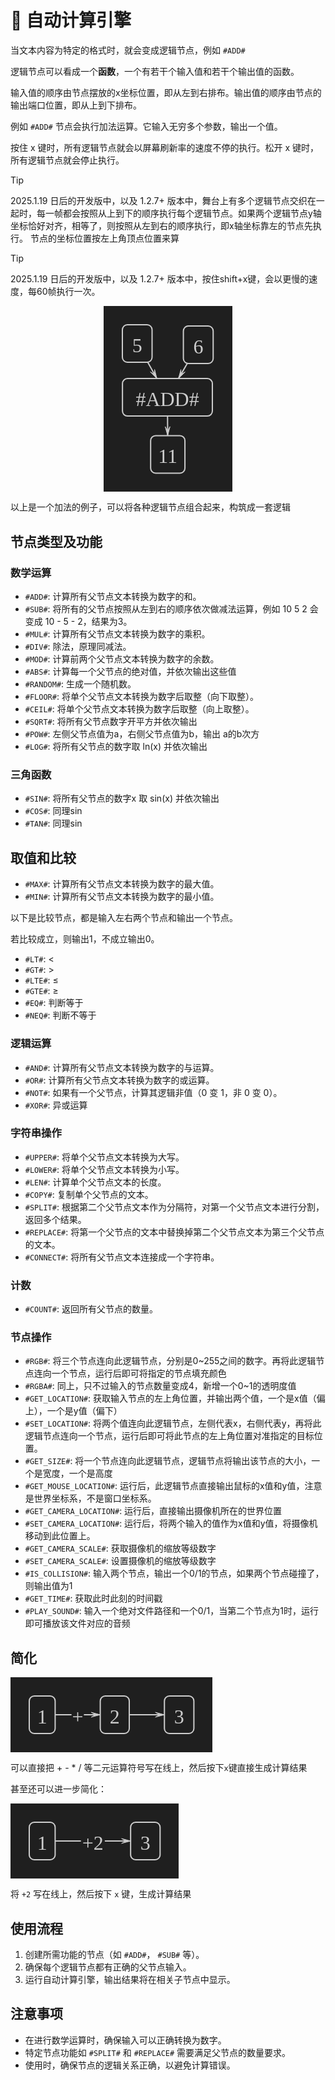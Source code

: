 # 🧮 自动计算引擎

当文本内容为特定的格式时，就会变成逻辑节点，例如 `#ADD#`

逻辑节点可以看成一个**函数**，一个有若干个输入值和若干个输出值的函数。

输入值的顺序由节点摆放的x坐标位置，即从左到右排布。输出值的顺序由节点的输出端口位置，即从上到下排布。

例如 `#ADD#` 节点会执行加法运算。它输入无穷多个参数，输出一个值。

按住 x 键时，所有逻辑节点就会以屏幕刷新率的速度不停的执行。松开 x 键时，所有逻辑节点就会停止执行。

> [!TIP]
> 2025.1.19 日后的开发版中，以及 1.2.7+ 版本中，舞台上有多个逻辑节点交织在一起时，每一帧都会按照从上到下的顺序执行每个逻辑节点。如果两个逻辑节点y轴坐标恰好对齐，相等了，则按照从左到右的顺序执行，即x轴坐标靠左的节点先执行。 节点的坐标位置按左上角顶点位置来算

> [!TIP]
> 2025.1.19 日后的开发版中，以及 1.2.7+ 版本中，按住shift+x键，会以更慢的速度，每60帧执行一次。

<center>
<svg xmlns="http://www.w3.org/2000/svg" width="205.28272267699867" height="297.47410376385596" viewBox="5568.973032631503 -3118.505267408721 205.28272267699867 297.47410376385596" style="background-color:rgba(31, 31, 31, 1)"><rect x="5598.973032631503" y="-3088.505267408721" width="47.519989013671875" height="60" rx="8" ry="8" fill="rgba(0, 0, 0, 0)" stroke="rgba(204, 204, 204, 1)" stroke-width="2"></rect><text x="5622.733027138339" y="-3044.505267408721" fill="rgba(204, 204, 204, 1)" font-size="32" text-anchor="middle" font-family="MiSans">5</text><rect x="5696.57576263272" y="-3086.5084800877767" width="47.67999267578125" height="60" rx="8" ry="8" fill="rgba(0, 0, 0, 0)" stroke="rgba(204, 204, 204, 1)" stroke-width="2"></rect><text x="5720.415758970611" y="-3042.5084800877767" fill="rgba(204, 204, 204, 1)" font-size="32" text-anchor="middle" font-family="MiSans">6</text><rect x="5599.119252985801" y="-3002.381726281242" width="143.8399658203125" height="60" rx="8" ry="8" fill="rgba(0, 0, 0, 0)" stroke="rgba(204, 204, 204, 1)" stroke-width="2"></rect><text x="5671.039235895957" y="-2958.381726281242" fill="rgba(204, 204, 204, 1)" font-size="32" text-anchor="middle" font-family="MiSans">#ADD#</text><rect x="5644.190722829665" y="-2911.031163644865" width="54.879974365234375" height="60" rx="8" ry="8" fill="rgba(0, 0, 0, 0)" stroke="rgba(204, 204, 204, 1)" stroke-width="2"></rect><text x="5671.630710012282" y="-2867.031163644865" fill="rgba(204, 204, 204, 1)" font-size="32" text-anchor="middle" font-family="MiSans">11</text><line x1="5639.559858034476" y1="-3028.505267408721" x2="5654.21240499982" y2="-3002.381726281242" stroke="rgba(204, 204, 204, 1)" stroke-width="2"></line><polygon points="5654.21240499982,-3002.381726281242 5650.510509495821,-3016.917749453949 5650.543426944478,-3008.9230258485622 5643.738457864848,-3013.119343866806" fill="rgba(204, 204, 204, 1)" stroke="rgba(204, 204, 204, 1)"></polygon><line x1="5702.807856309275" y1="-3026.5084800877767" x2="5688.647138557293" y2="-3002.381726281242" stroke="rgba(204, 204, 204, 1)" stroke-width="2"></line><polygon points="5688.647138557293,-3002.381726281242 5699.329359014567,-3012.9121662579096 5692.443515658555,-3008.8499192982304 5692.632992853784,-3016.8424650427005" fill="rgba(204, 204, 204, 1)" stroke="rgba(204, 204, 204, 1)"></polygon><line x1="5671.2334790727655" y1="-2942.381726281242" x2="5671.436466835474" y2="-2911.031163644865" stroke="rgba(204, 204, 204, 1)" stroke-width="2"></line><polygon points="5671.436466835474,-2911.031163644865 5675.2248608525,-2925.54488373214 5671.387907059139,-2918.531006439759 5667.460452250126,-2925.4946109523744" fill="rgba(204, 204, 204, 1)" stroke="rgba(204, 204, 204, 1)"></polygon></svg>
</center>

以上是一个加法的例子，可以将各种逻辑节点组合起来，构筑成一套逻辑

## 节点类型及功能

### 数学运算

- `#ADD#`: 计算所有父节点文本转换为数字的和。
- `#SUB#`: 将所有的父节点按照从左到右的顺序依次做减法运算，例如 10 5 2 会变成 10 - 5 - 2，结果为3。
- `#MUL#`: 计算所有父节点文本转换为数字的乘积。
- `#DIV#`: 除法，原理同减法。
- `#MOD#`: 计算前两个父节点文本转换为数字的余数。
- `#ABS#`: 计算每一个父节点的绝对值，并依次输出这些值
- `#RANDOM#`: 生成一个随机数。
- `#FLOOR#`: 将单个父节点文本转换为数字后取整（向下取整）。
- `#CEIL#`: 将单个父节点文本转换为数字后取整（向上取整）。
- `#SQRT#`: 将所有父节点数字开平方并依次输出
- `#POW#`: 左侧父节点值为a，右侧父节点值为b，输出 a的b次方
- `#LOG#`: 将所有父节点的数字取 ln(x) 并依次输出

### 三角函数

- `#SIN#`: 将所有父节点的数字x 取 sin(x) 并依次输出
- `#COS#`: 同理sin
- `#TAN#`: 同理sin

## 取值和比较

- `#MAX#`: 计算所有父节点文本转换为数字的最大值。
- `#MIN#`: 计算所有父节点文本转换为数字的最小值。

以下是比较节点，都是输入左右两个节点和输出一个节点。

若比较成立，则输出1，不成立输出0。

- `#LT#`: <
- `#GT#`: >
- `#LTE#`: ≤
- `#GTE#`: ≥
- `#EQ#`: 判断等于
- `#NEQ#`: 判断不等于

### 逻辑运算

- `#AND#`: 计算所有父节点文本转换为数字的与运算。
- `#OR#`: 计算所有父节点文本转换为数字的或运算。
- `#NOT#`: 如果有一个父节点，计算其逻辑非值（0 变 1，非 0 变 0）。
- `#XOR#`: 异或运算

### 字符串操作

- `#UPPER#`: 将单个父节点文本转换为大写。
- `#LOWER#`: 将单个父节点文本转换为小写。
- `#LEN#`: 计算单个父节点文本的长度。
- `#COPY#`: 复制单个父节点的文本。
- `#SPLIT#`: 根据第二个父节点文本作为分隔符，对第一个父节点文本进行分割，返回多个结果。
- `#REPLACE#`: 将第一个父节点的文本中替换掉第二个父节点文本为第三个父节点的文本。
- `#CONNECT#`: 将所有父节点文本连接成一个字符串。

### 计数

- `#COUNT#`: 返回所有父节点的数量。

### 节点操作

- `#RGB#`: 将三个节点连向此逻辑节点，分别是0~255之间的数字。再将此逻辑节点连向一个节点，运行后即可将指定的节点填充颜色
- `#RGBA#`: 同上，只不过输入的节点数量变成4，新增一个0~1的透明度值
- `#GET_LOCATION#`: 获取输入节点的左上角位置，并输出两个值，一个是x值（偏上），一个是y值（偏下）
- `#SET_LOCATION#`: 将两个值连向此逻辑节点，左侧代表x，右侧代表y，再将此逻辑节点连向一个节点，运行后即可将此节点的左上角位置对准指定的目标位置。
- `#GET_SIZE#`: 将一个节点连向此逻辑节点，逻辑节点将输出该节点的大小，一个是宽度，一个是高度
- `#GET_MOUSE_LOCATION#`: 运行后，此逻辑节点直接输出鼠标的x值和y值，注意是世界坐标系，不是窗口坐标系。
- `#GET_CAMERA_LOCATION#`: 运行后，直接输出摄像机所在的世界位置
- `#SET_CAMERA_LOCATION#`: 运行后，将两个输入的值作为x值和y值，将摄像机移动到此位置上。
- `#GET_CAMERA_SCALE#`: 获取摄像机的缩放等级数字
- `#SET_CAMERA_SCALE#`: 设置摄像机的缩放等级数字
- `#IS_COLLISION#`: 输入两个节点，输出一个0/1的节点，如果两个节点碰撞了，则输出值为1
- `#GET_TIME#`: 获取此时此刻的时间戳
- `#PLAY_SOUND#`: 输入一个绝对文件路径和一个0/1，当第二个节点为1时，运行即可播放该文件对应的音频

## 简化

<svg xmlns="http://www.w3.org/2000/svg" width="323.43266367756337" height="120" viewBox="-1040.5456294005528 -830.9628914494324 323.43266367756337 120" style="background-color:rgba(31, 31, 31, 1)"><rect x="-1010.5456294005528" y="-800.9628914494324" width="41.43998718261719" height="60" rx="8" ry="8" fill="rgba(0, 0, 0, 0)" stroke="rgba(204, 204, 204, 1)" stroke-width="2"></rect><text x="-989.8256358092442" y="-756.9628914494324" fill="rgba(204, 204, 204, 1)" font-size="32" text-anchor="middle" font-family="MiSans">1</text><rect x="-896.9294526884205" y="-800.9628914494324" width="46.43199157714844" height="60" rx="8" ry="8" fill="rgba(0, 0, 0, 0)" stroke="rgba(204, 204, 204, 1)" stroke-width="2"></rect><text x="-873.7134568998463" y="-756.9628914494324" fill="rgba(204, 204, 204, 1)" font-size="32" text-anchor="middle" font-family="MiSans">2</text><rect x="-794.2809649905676" y="-800.9628914494324" width="47.167999267578125" height="60" rx="8" ry="8" fill="rgba(0, 0, 0, 0)" stroke="rgba(204, 204, 204, 1)" stroke-width="2"></rect><text x="-770.6969653567785" y="-756.9628914494324" fill="rgba(204, 204, 204, 1)" font-size="32" text-anchor="middle" font-family="MiSans">3</text><line x1="-969.1056422179356" y1="-770.9628914494324" x2="-942.9055403120648" y2="-770.9628914494324" stroke="rgba(204, 204, 204, 1)" stroke-width="2"></line><line x1="-896.9294526884205" y1="-770.9628914494324" x2="-923.1295545942913" y2="-770.9628914494324" stroke="rgba(204, 204, 204, 1)" stroke-width="2"></line><text x="-933.017547453178" y="-756.9628914494324" fill="rgba(204, 204, 204, 1)" font-size="32" text-anchor="middle" font-family="MiSans">+</text><polygon points="-896.9294526884205,-770.9628914494324 -911.4183400827566,-774.8451771259702 -904.4294526884205,-770.9628914494324 -911.4183400827566,-767.0806057728946" fill="rgba(204, 204, 204, 1)" stroke="rgba(204, 204, 204, 1)"></polygon><line x1="-850.4974611112721" y1="-770.9628914494324" x2="-794.2809649905676" y2="-770.9628914494324" stroke="rgba(204, 204, 204, 1)" stroke-width="2"></line><polygon points="-794.2809649905676,-770.9628914494324 -808.7698523849036,-774.8451771259702 -801.7809649905676,-770.9628914494324 -808.7698523849036,-767.0806057728946" fill="rgba(204, 204, 204, 1)" stroke="rgba(204, 204, 204, 1)"></polygon></svg>

可以直接把 + - \* / 等二元运算符号写在线上，然后按下`x`键直接生成计算结果

甚至还可以进一步简化：

<svg xmlns="http://www.w3.org/2000/svg" width="269.3659029817477" height="120" viewBox="-1040.5456294005528 -830.9628914494324 269.3659029817477 120" style="background-color:rgba(31, 31, 31, 1)"><rect x="-1010.5456294005528" y="-800.9628914494324" width="41.43998718261719" height="60" rx="8" ry="8" fill="rgba(0, 0, 0, 0)" stroke="rgba(204, 204, 204, 1)" stroke-width="2"></rect><text x="-989.8256358092442" y="-756.9628914494324" fill="rgba(204, 204, 204, 1)" font-size="32" text-anchor="middle" font-family="MiSans">1</text><rect x="-848.3477256863832" y="-800.9628914494324" width="47.167999267578125" height="60" rx="8" ry="8" fill="rgba(0, 0, 0, 0)" stroke="rgba(204, 204, 204, 1)" stroke-width="2"></rect><text x="-824.7637260525942" y="-756.9628914494324" fill="rgba(204, 204, 204, 1)" font-size="32" text-anchor="middle" font-family="MiSans">3</text><line x1="-969.1056422179356" y1="-770.9628914494324" x2="-927.8306725996204" y2="-770.9628914494324" stroke="rgba(204, 204, 204, 1)" stroke-width="2"></line><line x1="-848.3477256863832" y1="-770.9628914494324" x2="-889.6226953046985" y2="-770.9628914494324" stroke="rgba(204, 204, 204, 1)" stroke-width="2"></line><text x="-908.7266839521594" y="-756.9628914494324" fill="rgba(204, 204, 204, 1)" font-size="32" text-anchor="middle" font-family="MiSans">+2</text><polygon points="-848.3477256863832,-770.9628914494324 -862.8366130807193,-774.8451771259702 -855.8477256863832,-770.9628914494324 -862.8366130807193,-767.0806057728946" fill="rgba(204, 204, 204, 1)" stroke="rgba(204, 204, 204, 1)"></polygon></svg>

将 `+2` 写在线上，然后按下 `x` 键，生成计算结果

## 使用流程

1. 创建所需功能的节点（如 `#ADD#`， `#SUB#` 等）。
2. 确保每个逻辑节点都有正确的父节点输入。
3. 运行自动计算引擎，输出结果将在相关子节点中显示。

## 注意事项

- 在进行数学运算时，确保输入可以正确转换为数字。
- 特定节点功能如 `#SPLIT#` 和 `#REPLACE#` 需要满足父节点的数量要求。
- 使用时，确保节点的逻辑关系正确，以避免计算错误。
